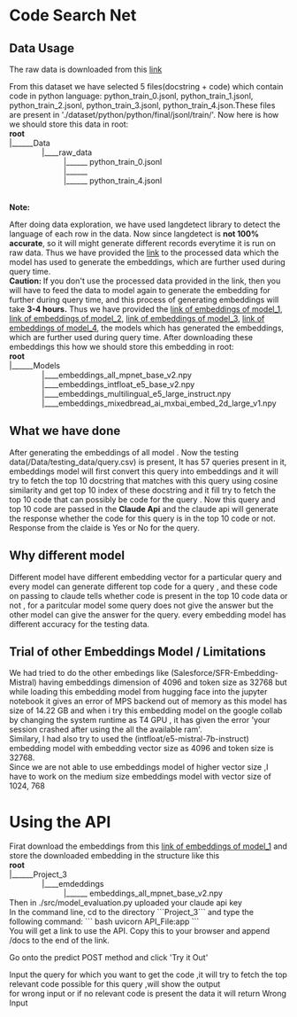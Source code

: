 <h1> Code Search Net</h1>
<h2>Data Usage</h2>
<p>The raw data is downloaded from this <a href="https://www.kaggle.com/datasets/omduggineni/codesearchnet/data">link</a></p>
<p>From this dataset we have selected 5 files(docstring + code) which contain code in python language: python_train_0.jsonl, python_train_1.jsonl, python_train_2.jsonl, python_train_3.jsonl, python_train_4.json.These files are present in './dataset/python/python/final/jsonl/train/'.
Now here is how we should store this data in root:<br>
<b>root</b><br>
|______Data<br>
&nbsp;&nbsp;&nbsp;&nbsp;&nbsp;&nbsp;&nbsp;&nbsp;&nbsp;&nbsp;&nbsp;&nbsp;&nbsp;&nbsp;     |____raw_data<br>
&nbsp;&nbsp;&nbsp;&nbsp;&nbsp;&nbsp;&nbsp;&nbsp;&nbsp;&nbsp;&nbsp;&nbsp;&nbsp;&nbsp;&nbsp;&nbsp;&nbsp;&nbsp;&nbsp;&nbsp;&nbsp;&nbsp;&nbsp;&nbsp;                |______ python_train_0.jsonl<br>
&nbsp;&nbsp;&nbsp;&nbsp;&nbsp;&nbsp;&nbsp;&nbsp;&nbsp;&nbsp;&nbsp;&nbsp;&nbsp;&nbsp;&nbsp;&nbsp;&nbsp;&nbsp;&nbsp;&nbsp;&nbsp;&nbsp;&nbsp;&nbsp;                |______<br>
&nbsp;&nbsp;&nbsp;&nbsp;&nbsp;&nbsp;&nbsp;&nbsp;&nbsp;&nbsp;&nbsp;&nbsp;&nbsp;&nbsp;&nbsp;&nbsp;&nbsp;&nbsp;&nbsp;&nbsp;&nbsp;&nbsp;&nbsp;&nbsp;               |______ python_train_4.jsonl<br>
</p>
<br>
<b>Note:</b><p> After doing data exploration, we have used langdetect library to detect the language of each row in the data. Now since langdetect is <b>not 100% accurate</b>, so it will might generate different records
everytime it is run on raw data.
Thus we have provided the <a href="https://drive.google.com/file/d/1bLikw_SwcHxvVD9AmcK_E73rQajFqKRk/view?usp=sharing">link</a> to the processed data which the model has used to generate the embeddings, which are further used during query time.<br>
<b>Caution: </b> If you don't use the processed data provided in the link, then you will have to feed the data to model again  to generate the embedding for further during query time, and this process of generating embeddings will take <b>3-4 hours.</b>
Thus we have provided the <a href="https://drive.google.com/file/d/1drjOcMPYLHwW_9sTjmou1lNZah-X2E-L/view?usp=sharing">link of embeddings of model_1</a>,
  <a href="https://drive.google.com/file/d/1NFyxfvNocy_1PCCxc_M4weHL58zUSgfg/view?usp=sharing">link of embeddings of model_2</a>,
  <a href="https://drive.google.com/file/d/1cbDh820oqAD_wVQ3WsSV3N4awnG_njav/view?usp=sharing">link of embeddings of model_3</a>,
  <a href="https://drive.google.com/file/d/1kR70NPqQD0w0fTp9bprrOL8zjYTYuCV7/view?usp=sharing">link of embeddings of model_4</a>,
 the models which has generated the embeddings, which are further used during query time.
After downloading these embeddings  this how we should store this embedding in root:<br>
<b>root</b><br>
|______Models<br>
&nbsp;&nbsp;&nbsp;&nbsp;&nbsp;&nbsp;&nbsp;&nbsp;&nbsp;&nbsp;&nbsp;&nbsp;&nbsp;&nbsp;     |____embeddings_all_mpnet_base_v2.npy<br>
&nbsp;&nbsp;&nbsp;&nbsp;&nbsp;&nbsp;&nbsp;&nbsp;&nbsp;&nbsp;&nbsp;&nbsp;&nbsp;&nbsp;     |____embeddings_intfloat_e5_base_v2.npy<br>
&nbsp;&nbsp;&nbsp;&nbsp;&nbsp;&nbsp;&nbsp;&nbsp;&nbsp;&nbsp;&nbsp;&nbsp;&nbsp;&nbsp;     |____embeddings_multilingual_e5_large_instruct.npy<br>
&nbsp;&nbsp;&nbsp;&nbsp;&nbsp;&nbsp;&nbsp;&nbsp;&nbsp;&nbsp;&nbsp;&nbsp;&nbsp;&nbsp;     |____embeddings_mixedbread_ai_mxbai_embed_2d_large_v1.npy<br>
</p>

<h2> What we have done</h2>
<p>After generating the embeddings of all model . Now the testing data(/Data/testing_data/query.csv) is present, It has 57 queries present in it,  embeddings model will first convert this query into embeddings and it will try to fetch the top 10 docstring that matches with this query using cosine similarity and get top 10 index of these docstring and it fill try to fetch the top 10 code that can possibly be code for the query . Now this query and top 10 code are passed in the <b>Claude Api</b> and the claude api will generate the response whether the code for this query is in the top 10 code or not. Response from the claide is Yes or No for the query. </p>
<h2>Why different model</h2>
<p>Different model have different embedding vector for a particular query and every model can generate different top code for a query , and these code on passing to claude tells whether code is present in the top 10 code data or not , for a paritcular model some query does not give the answer but the other model can give the answer for the query.
every embedding model has different accuracy for the testing data.
</p>
<h2>Trial of other Embeddings Model /  Limitations</h2>
<p>We had tried to do the other embedings like (Salesforce/SFR-Embedding-Mistral) having embeddings dimension
 of 4096 and token size as 32768 but while loading this embedding model from hugging face into the jupyter notebook
 it gives an error of MPS backend out of memory as this model has size of 14.22 GB 
 and  when i try this embedding model on the google collab by changing the system runtime as T4 GPU , it has given the error 'your session 
 crashed after using the all the available ram'.<br>
 Similary, I had also try to used the (intfloat/e5-mistral-7b-instruct) embedding model with embedding vector 
 size as 4096 and token size is 32768.<br>
Since we are not able to use embeddings model of higher vector size ,I have to work on the medium size embeddings
model with vector size of 1024, 768 </p>

<h1>Using the API</h1>
<p>Firat download the embeddings from this <a href="https://drive.google.com/file/d/1drjOcMPYLHwW_9sTjmou1lNZah-X2E-L/view?usp=sharing">link of embeddings of model_1</a> and store the downloaded embedding in the structure like this <br>
<b>root</b><br>
|______Project_3<br>
&nbsp;&nbsp;&nbsp;&nbsp;&nbsp;&nbsp;&nbsp;&nbsp;&nbsp;&nbsp;&nbsp;&nbsp;&nbsp;&nbsp;     |____emdeddings<br>
&nbsp;&nbsp;&nbsp;&nbsp;&nbsp;&nbsp;&nbsp;&nbsp;&nbsp;&nbsp;&nbsp;&nbsp;&nbsp;&nbsp;&nbsp;&nbsp;&nbsp;&nbsp;&nbsp;&nbsp;&nbsp;&nbsp;&nbsp;&nbsp;                |______ embeddings_all_mpnet_base_v2.npy<br>
Then in ./src/model_evaluation.py uploaded your claude api key <br>
In the command line, cd to the directory  ```Project_3``` and type the following command:
``` bash
uvicorn API_File:app
```
  <br>
You will get a link to use the API. Copy this to your browser and append /docs to the end of the link.<br>

Go onto the predict POST method and click 'Try it Out'<br>

Input the query for which you want to get the code ,it will try to fetch the top relevant code possible for this query ,will show the output <br>
for wrong input or if no relevant code is present the data it will return Wrong Input 

</p>

